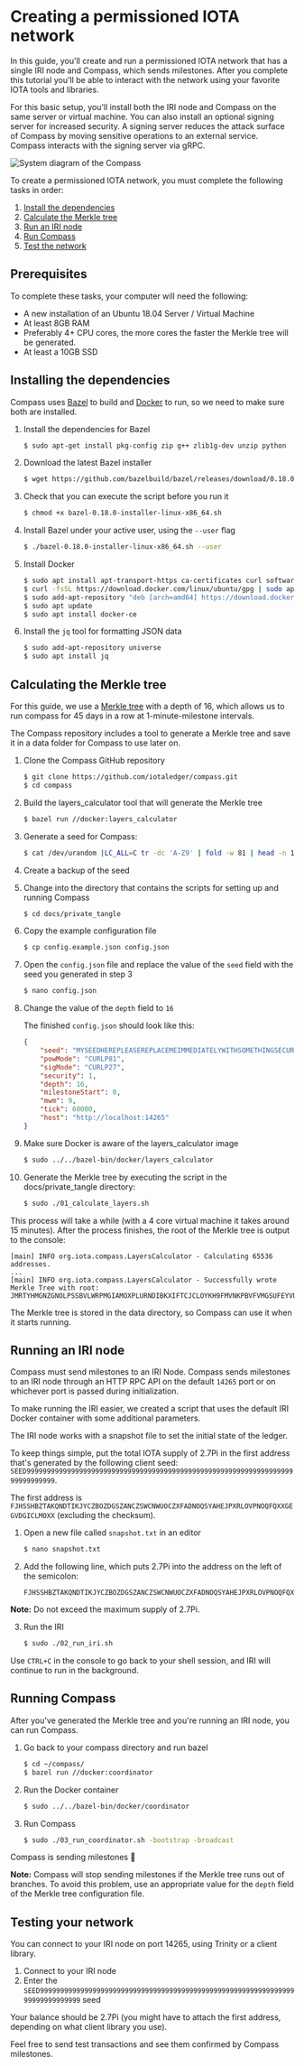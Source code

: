 # Creating a permissioned IOTA network

In this guide, you'll create and run a permissioned IOTA network that has a single IRI node and Compass, which sends milestones. After you complete this tutorial you'll be able to interact with the network using your favorite IOTA tools and libraries.

For this basic setup, you'll install both the IRI node and Compass on the same server or virtual machine. You can also install an optional signing server for increased security. A signing server reduces the attack surface of Compass by moving sensitive operations to an external service. Compass interacts with the signing server via gRPC.

![System diagram of the Compass](../compass.png)

To create a permissioned IOTA network, you must complete the following tasks in order:

1. [Install the dependencies](#installing-the-dependencies)
2. [Calculate the Merkle tree](#calculating-the-merkle-tree)
3. [Run an IRI node](#running-an-iri-node)
4. [Run Compass](#running-compass)
5. [Test the network](#testing-your-network)

## Prerequisites

To complete these tasks, your computer will need the following:

* A new installation of an Ubuntu 18.04 Server / Virtual Machine
* At least 8GB RAM
* Preferably 4+ CPU cores, the more cores the faster the Merkle tree will be generated.
* At least a 10GB SSD

## Installing the dependencies

Compass uses [Bazel](https://bazel.build/) to build and [Docker](https://www.docker.com/) to run, so we need to make sure both are installed.
1. Install the dependencies for Bazel
	```bash
	$ sudo apt-get install pkg-config zip g++ zlib1g-dev unzip python
	```

2. Download the latest Bazel installer
	```bash
	$ wget https://github.com/bazelbuild/bazel/releases/download/0.18.0/bazel-0.18.0-installer-linux-x86_64.sh
	```

3. Check that you can execute the script before you run it
	```bash
	$ chmod +x bazel-0.18.0-installer-linux-x86_64.sh
	```

4. Install Bazel under your active user, using the `--user` flag
	```bash
	$ ./bazel-0.18.0-installer-linux-x86_64.sh --user
	```

5. Install Docker
	```bash
	$ sudo apt install apt-transport-https ca-certificates curl software-properties-common
	$ curl -fsSL https://download.docker.com/linux/ubuntu/gpg | sudo apt-key add -
	$ sudo add-apt-repository "deb [arch=amd64] https://download.docker.com/linux/ubuntu bionic stable"
	$ sudo apt update
	$ sudo apt install docker-ce
	```
6. Install the `jq` tool for formatting JSON data
	```bash
	$ sudo add-apt-repository universe
	$ sudo apt install jq
	```

## Calculating the Merkle tree

For this guide, we use a [Merkle tree](concepts/how-compass-works.md#merkle-tree-generation) with a depth of 16, which allows us to run compass for 45 days in a row at 1-minute-milestone intervals.

The Compass repository includes a tool to generate a Merkle tree and save it in a data folder for Compass to use later on. 

1. Clone the Compass GitHub repository
	```bash
	$ git clone https://github.com/iotaledger/compass.git
	$ cd compass
	```
2. Build the layers_calculator tool that will generate the Merkle tree
	```bash
	$ bazel run //docker:layers_calculator
	```
3. Generate a seed for Compass:
	```bash
	$ cat /dev/urandom |LC_ALL=C tr -dc 'A-Z9' | fold -w 81 | head -n 1 
	```

4. Create a backup of the seed

5. Change into the directory that contains the scripts for setting up and running Compass
	```bash
	$ cd docs/private_tangle
	```

6. Copy the example configuration file
	```bash
	$ cp config.example.json config.json
	```
7. Open the `config.json` file and replace the value of the `seed` field with the seed you generated in step 3
	```bash
	$ nano config.json
	```

8. Change the value of the `depth` field to `16`

	The finished `config.json` should look like this:
	```json
	{
		"seed": "MYSEEDHEREPLEASEREPLACEMEIMMEDIATELYWITHSOMETHINGSECURE99999999999999999999999999",
		"powMode": "CURLP81",
		"sigMode": "CURLP27",
		"security": 1,
		"depth": 16,
		"milestoneStart": 0,
		"mwm": 9,
		"tick": 60000,
		"host": "http://localhost:14265"
	}
	```

9. Make sure Docker is aware of the layers_calculator image
	```bash
	$ sudo ../../bazel-bin/docker/layers_calculator
	```

10. Generate the Merkle tree by executing the script in the docs/private_tangle directory:
	```bash
	$ sudo ./01_calculate_layers.sh
	```
This process will take a while (with a 4 core virtual machine it takes around 15 minutes). After the process finishes, the root of the Merkle tree is output to the console:

```shell
[main] INFO org.iota.compass.LayersCalculator - Calculating 65536 addresses.
...
[main] INFO org.iota.compass.LayersCalculator - Successfully wrote Merkle Tree with root: JMRTYHMGNZGNOLPSSBVLWRPMGIAMOXPLURNDIBKXIFTCJCLOYKH9FMVNKPBVFVMGSUFEYVUUIEARFQXAK
```

The Merkle tree is stored in the data directory, so Compass can use it when it starts running.

## Running an IRI node

Compass must send milestones to an IRI Node. Compass sends milestones to an IRI node through an HTTP RPC API on the default `14265` port or on whichever port is passed during initialization.

To make running the IRI easier, we created a script that uses the default IRI Docker container with some additional parameters.

The IRI node works with a snapshot file to set the initial state of the ledger.

To keep things simple, put the total IOTA supply of 2.7Pi in the first address that's generated by the following client seed:
`SEED99999999999999999999999999999999999999999999999999999999999999999999999999999`.

The first address is  `FJHSSHBZTAKQNDTIKJYCZBOZDGSZANCZSWCNWUOCZXFADNOQSYAHEJPXRLOVPNOQFQXXGEGVDGICLMOXX` (excluding the checksum). 

1. Open a new file called `snapshot.txt` in an editor
	```bash
	$ nano snapshot.txt
	```

2. Add the following line, which puts 2.7Pi into the address on the left of the semicolon:
	```shell
	FJHSSHBZTAKQNDTIKJYCZBOZDGSZANCZSWCNWUOCZXFADNOQSYAHEJPXRLOVPNOQFQXXGEGVDGICLMOXX;2779530283277761
	```

**Note:** Do not exceed the maximum supply of 2.7Pi.

3. Run the IRI
	```bash
	$ sudo ./02_run_iri.sh
	```
Use `CTRL+C` in the console to go back to your shell session, and IRI will continue to run in the background.

## Running Compass

After you've generated the Merkle tree and you're running an IRI node, you can run Compass.

1. Go back to your compass directory and run bazel
	```bash
	$ cd ~/compass/
	$ bazel run //docker:coordinator
	```

2. Run the Docker container
	```bash
	$ sudo ../../bazel-bin/docker/coordinator
	```

3. Run Compass
	```bash
	$ sudo ./03_run_coordinator.sh -bootstrap -broadcast
	```

Compass is sending milestones :tada:

**Note:** Compass will stop sending milestones if the Merkle tree runs out of branches. To avoid this problem, use an appropriate value for the `depth` field of the Merkle tree configuration file.

## Testing your network

You can connect to your IRI node on port 14265, using Trinity or a client library.

1. Connect to your IRI node
2. Enter the `SEED99999999999999999999999999999999999999999999999999999999999999999999999999999` seed

Your balance should be 2.7Pi (you might have to attach the first address, depending on what client library you use).

Feel free to send test transactions and see them confirmed by Compass milestones.